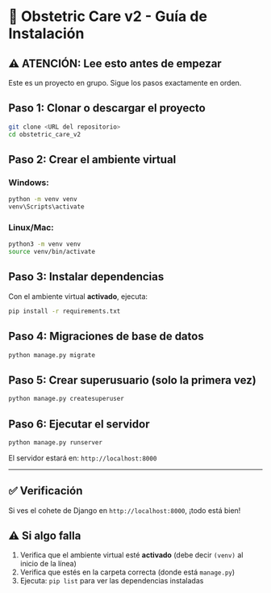 # 🏥 Obstetric Care v2 - Guía de Instalación

## ⚠️ ATENCIÓN: Lee esto antes de empezar

Este es un proyecto en grupo. Sigue los pasos exactamente en orden.

## Paso 1: Clonar o descargar el proyecto
```bash
git clone <URL del repositorio>
cd obstetric_care_v2
```

## Paso 2: Crear el ambiente virtual

### Windows:
```bash
python -m venv venv
venv\Scripts\activate
```

### Linux/Mac:
```bash
python3 -m venv venv
source venv/bin/activate
```

## Paso 3: Instalar dependencias

Con el ambiente virtual **activado**, ejecuta:
```bash
pip install -r requirements.txt
```

## Paso 4: Migraciones de base de datos
```bash
python manage.py migrate
```

## Paso 5: Crear superusuario (solo la primera vez)
```bash
python manage.py createsuperuser
```

## Paso 6: Ejecutar el servidor
```bash
python manage.py runserver
```

El servidor estará en: `http://localhost:8000`

---

## ✅ Verificación

Si ves el cohete de Django en `http://localhost:8000`, ¡todo está bien!

## ⚠️ Si algo falla

1. Verifica que el ambiente virtual esté **activado** (debe decir `(venv)` al inicio de la línea)
2. Verifica que estés en la carpeta correcta (donde está `manage.py`)
3. Ejecuta: `pip list` para ver las dependencias instaladas